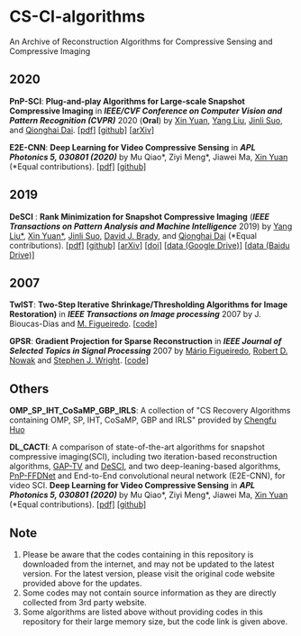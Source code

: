 # CS-CI-algorithms
An Archive of Reconstruction Algorithms for Compressive Sensing and Compressive Imaging

## 2020

**PnP-SCI**: **Plug-and-play Algorithms for Large-scale Snapshot Compressive Imaging** in ***IEEE/CVF Conference on Computer Vision and Pattern Recognition (CVPR)*** 2020 (**Oral**) by [Xin Yuan](https://www.bell-labs.com/usr/x.yuan), [Yang Liu](https://liuyang12.github.io/), [Jinli Suo](https://sites.google.com/site/suojinli/), and [Qionghai Dai](http://media.au.tsinghua.edu.cn/). [[pdf\]](https://arxiv.org/pdf/2003.13654) [[github\]](https://github.com/liuyang12/PnP-SCI) [[arXiv\]](https://arxiv.org/abs/2003.13654)

**E2E-CNN**: **Deep Learning for Video Compressive Sensing**  in ***APL Photonics 5, 030801 (2020)*** by Mu Qiao\*, Ziyi Meng\*, Jiawei Ma, [Xin Yuan](https://www.bell-labs.com/usr/x.yuan) (*Equal contributions). [[pdf\]](https://aip.scitation.org/doi/pdf/10.1063/1.5140721?download=true) [[github\]](https://github.com/mq0829/DL-CACTI)



## 2019

**DeSCI** : **Rank Minimization for Snapshot Compressive Imaging** (***IEEE Transactions on Pattern Analysis and Machine Intelligence*** 2019) by [Yang Liu*](https://liuyang12.github.io/), [Xin Yuan*](https://www.bell-labs.com/usr/x.yuan), [Jinli Suo](https://sites.google.com/site/suojinli/), [David J. Brady](https://ece.duke.edu/faculty/david-brady), and [Qionghai Dai](http://media.au.tsinghua.edu.cn/) (*Equal contributions). [[pdf\]](https://arxiv.org/pdf/1807.07837.pdf) [[github\]](https://github.com/liuyang12/DeSCI) [[arXiv\]](https://arxiv.org/abs/1807.07837) [[doi\]](https://doi.org/10.1109/TPAMI.2018.2873587) [[data (Google Drive)\]](https://drive.google.com/open?id=1d2uh9nuOL5Z7WnEQJ5HZSDMWK2VAT9sH) [[data (Baidu Drive)\]](https://pan.baidu.com/s/1mEODhEd0_zP4-hBhWUTp2g)



## 2007

**TwIST**: **Two-Step Iterative Shrinkage/Thresholding Algorithms for Image Restoration)** in ***IEEE Transactions on Image processing*** 2007 by J. Bioucas-Dias and [M. Figueiredo](http://www.lx.it.pt/~mtf/). [[code](http://www.lx.it.pt/~bioucas/code.htm)]

**GPSR**: **Gradient Projection  for Sparse  Reconstruction** in ***IEEE Journal of Selected Topics in Signal Processing*** 2007 by [Mário Figueiredo](http://www.lx.it.pt/~mtf), [Robert D. Nowak](http://www.ece.wisc.edu/~nowak/) and  [Stephen J. Wright](http://www.cs.wisc.edu/~swright/). [[code](http://www.lx.it.pt/~mtf/GPSR/)]





## Others

**OMP_SP_IHT_CoSaMP_GBP_IRLS**: A collection of "CS Recovery Algorithms containing OMP, SP, IHT, CoSaMP, GBP and IRLS" provided by [Chengfu Huo](http://home.ustc.edu.cn/~roy)

**DL_CACTI**: A comparison of state-of-the-art algorithms for snapshot compressive imaging(SCI), including  two iteration-based reconstruction algorithms, [GAP-TV](https://ieeexplore.ieee.org/abstract/document/7532817) and [DeSCI](https://ieeexplore.ieee.org/abstract/document/8481592),  and two deep-leaning-based algorithms, [PnP-FFDNet](https://arxiv.org/pdf/1710.04026.pdf) and End-to-End convolutional neural network (E2E-CNN), for video SCI. **Deep Learning for Video Compressive Sensing**  in ***APL Photonics 5, 030801 (2020)*** by Mu Qiao\*, Ziyi Meng\*, Jiawei Ma, [Xin Yuan](https://www.bell-labs.com/usr/x.yuan) (*Equal contributions). [[pdf\]](https://aip.scitation.org/doi/pdf/10.1063/1.5140721?download=true) [[github\]](https://github.com/mq0829/DL-CACTI)



## Note

1. Please be aware that the codes containing in this repository is downloaded from the internet, and may not be updated to the latest version. For the latest version, please visit the original code website provided above for the updates.
2. Some codes may not contain source information as they are directly collected from 3rd party website.
3. Some algorithms are listed above without providing codes in this repository for their large memory size, but the code link is given above.
